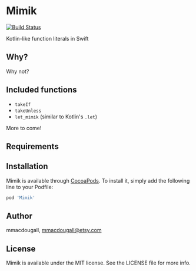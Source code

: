 # Mimik
[![Build Status](https://travis-ci.org/macdoum1/Mimik.svg?branch=master)](https://travis-ci.org/macdoum1/Mimik)

Kotlin-like function literals in Swift

## Why?
Why not?

## Included functions
* `takeIf`
* `takeUnless`
* `let_mimik` (similar to Kotlin's `.let`)

More to come!

## Requirements

## Installation

Mimik is available through [CocoaPods](https://cocoapods.org). To install
it, simply add the following line to your Podfile:

```ruby
pod 'Mimik'
```

## Author

mmacdougall, mmacdougall@etsy.com

## License

Mimik is available under the MIT license. See the LICENSE file for more info.
